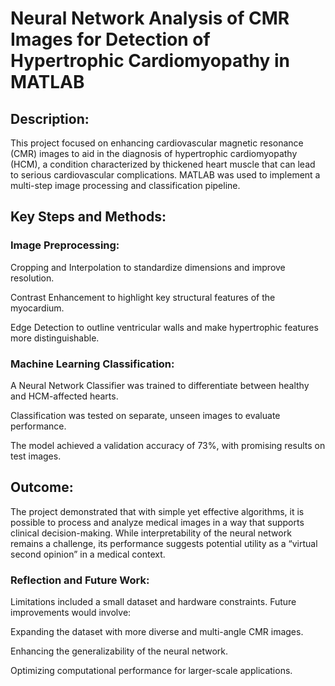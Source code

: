 # Neural Network Analysis of CMR Images for Detection of Hypertrophic Cardiomyopathy in MATLAB

## Description:

This project focused on enhancing cardiovascular magnetic resonance (CMR) images to aid in the diagnosis of hypertrophic cardiomyopathy (HCM), a condition characterized by thickened heart muscle that can lead to serious cardiovascular complications. MATLAB was used to implement a multi-step image processing and classification pipeline.

## Key Steps and Methods:

### Image Preprocessing:

Cropping and Interpolation to standardize dimensions and improve resolution.

Contrast Enhancement to highlight key structural features of the myocardium.

Edge Detection to outline ventricular walls and make hypertrophic features more distinguishable.

### Machine Learning Classification:

A Neural Network Classifier was trained to differentiate between healthy and HCM-affected hearts.

Classification was tested on separate, unseen images to evaluate performance.

The model achieved a validation accuracy of 73%, with promising results on test images.

## Outcome:
The project demonstrated that with simple yet effective algorithms, it is possible to process and analyze medical images in a way that supports clinical decision-making. While interpretability of the neural network remains a challenge, its performance suggests potential utility as a “virtual second opinion” in a medical context.

### Reflection and Future Work:
Limitations included a small dataset and hardware constraints. Future improvements would involve:

Expanding the dataset with more diverse and multi-angle CMR images.

Enhancing the generalizability of the neural network.

Optimizing computational performance for larger-scale applications.

